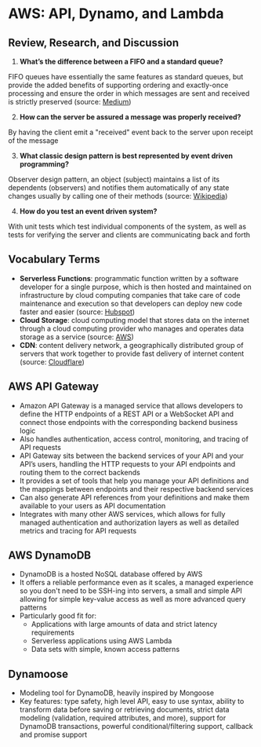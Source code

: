 # AWS: API, Dynamo, and Lambda

## Review, Research, and Discussion

1. **What’s the difference between a FIFO and a standard queue?**

FIFO queues have essentially the same features as standard queues, but provide the added benefits of supporting ordering and exactly-once processing and ensure the order in which messages are sent and received is strictly preserved (source: [Medium](https://medium.com/awesome-cloud/aws-difference-between-sqs-standard-and-fifo-first-in-first-out-queues-28d1ea5e153))

2. **How can the server be assured a message was properly received?**

By having the client emit a "received" event back to the server upon receipt of the message

3. **What classic design pattern is best represented by event driven programming?**

Observer design pattern, an object (subject) maintains a list of its dependents (observers) and notifies them automatically of any state changes usually by calling one of their methods (source: [Wikipedia](https://en.wikipedia.org/wiki/Observer_pattern))

4. **How do you test an event driven system?**

With unit tests which test individual components of the system, as well as tests for verifying the server and clients are communicating back and forth

## Vocabulary Terms
- **Serverless Functions**: programmatic function written by a software developer for a single purpose, which is then hosted and maintained on infrastructure by cloud computing companies that take care of code maintenance and execution so that developers can deploy new code faster and easier (source: [Hubspot](https://blog.hubspot.com/website/serverless-functions))
- **Cloud Storage**: cloud computing model that stores data on the internet through a cloud computing provider who manages and operates data storage as a service (source: [AWS](https://aws.amazon.com/what-is-cloud-storage/))
- **CDN**: content delivery network, a geographically distributed group of servers that work together to provide fast delivery of internet content (source: [Cloudflare](https://www.cloudflare.com/learning/cdn/what-is-a-cdn/))


## AWS API Gateway

- Amazon API Gateway is a managed service that allows developers to define the HTTP endpoints of a REST API or a WebSocket API and connect those endpoints with the corresponding backend business logic
- Also handles authentication, access control, monitoring, and tracing of API requests
- API Gateway sits between the backend services of your API and your API’s users, handling the HTTP requests to your API endpoints and routing them to the correct backends
- It provides a set of tools that help you manage your API definitions and the mappings between endpoints and their respective backend services
- Can also generate API references from your definitions and make them available to your users as API documentation
- Integrates with many other AWS services, which allows for fully managed authentication and authorization layers as well as detailed metrics and tracing for API requests

## AWS DynamoDB

- DynamoDB is a hosted NoSQL database offered by AWS
- It offers a reliable performance even as it scales, a managed experience so you don't need to be SSH-ing into servers, a small and simple API allowing for simple key-value access as well as more advanced query patterns
- Particularly good fit for:
  - Applications with large amounts of data and strict latency requirements
  - Serverless applications using AWS Lambda
  - Data sets with simple, known access patterns

## Dynamoose

- Modeling tool for DynamoDB, heavily inspired by Mongoose
- Key features: type safety, high level API, easy to use syntax, ability to transform data before saving or retrieving documents, strict data modeling (validation, required attributes, and more), support for DynamoDB transactions, powerful conditional/filtering support, callback and promise support
